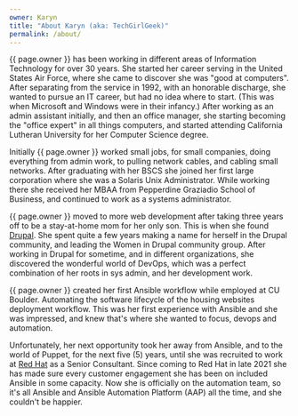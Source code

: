 ```yaml
---
owner: Karyn
title: "About Karyn (aka: TechGirlGeek)"
permalink: /about/
---
```


{{ page.owner }} has been working in different areas of Information Technology for over 30 years. She started her career serving in the United States Air Force, where she came to discover she was "good at computers". After separating from the service in 1992, with an honorable discharge, she wanted to pursue an IT career, but had no idea where to start. (This was when Microsoft and Windows were in their infancy.) After working as an admin assistant initially, and then an office manager, she starting becoming the "office expert" in all things computers, and started attending California Lutheran University for her Computer Science degree.

Initially {{ page.owner }} worked small jobs, for small companies, doing everything from admin work, to pulling network cables, and cabling small networks. After graduating with her BSCS she joined her first large corporation where she was a Solaris Unix Administrator. While working there she received her MBAA from Pepperdine Graziadio School of Business, and continued to work as a systems administrator.

{{ page.owner }} moved to more web development after taking three years off to be a stay-at-home mom for her only son. This is when she found [Drupal](https://drupal.org). She spent quite a few years making a name for herself in the Drupal community, and leading the Women in Drupal community group. After working in Drupal for sometime, and in different organizations, she discovered the wonderful world of DevOps, which was a perfect combination of her roots in sys admin, and her development work.

{{ page.owner }} created her first Ansible workflow while employed at CU Boulder. Automating the software lifecycle of the housing websites deployment workflow. This was her first experience with Ansible and she was impressed, and knew that's where she wanted to focus, devops and automation.

Unfortunately, her next opportunity took her away from Ansible, and to the world of Puppet, for the next five (5) years, until she was recruited to work at [Red Hat](https://redhat.com) as a Senior Consultant. Since coming to Red Hat in late 2021 she has made sure every customer engagement she has been on included Ansible in some capacity. Now she is officially on the automation team, so it's all Ansible and Ansible Automation Platform (AAP) all the time, and she couldn't be happier.
